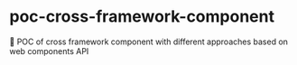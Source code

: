 # poc-cross-framework-component
🧪 POC of cross framework component with different approaches based on web components API
